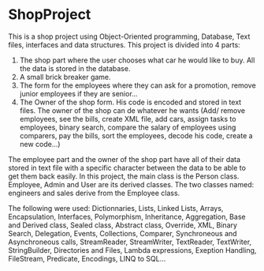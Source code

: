 # ShopProject
This is a shop project using Object-Oriented programming, Database, Text files, interfaces and data structures.
This project is divided into 4 parts:
  1) The shop part where the user chooses what car he would like to buy. All the data is stored in the database.
  2) A small brick breaker game.
  3) The form for the employees where they can ask for a promotion, remove junior employees if they are senior...
  4) The Owner of the shop form. His code is encoded and stored in text files. The owner of the shop can de whatever he wants (Add/ remove employees, see the bills, create XML          file, add cars, assign tasks to employees, binary search, compare the salary of employees using comparers, pay the bills, sort the employees, decode his code, create a new        code...)

The employee part and the owner of the shop part have all of their data stored in text file with a specific character between the data to be able to get them back easily.
In this project, the main class is the Person class. Employee, Admin and User are its derived classes. The two classes named: engineers and sales derive from the Employee class.

The following were used: Dictionnaries, Lists, Linked Lists, Arrays, Encapsulation, Interfaces, Polymorphism, Inheritance, Aggregation, Base and Derived class, Sealed class, Abstract class, Override, XML, Binary Search, Delegation, Events, Collections, Comparer, Synchroneous and Asynchroneous calls, StreamReader, StreamWriter, TextReader, TextWriter, StringBuilder, Directories and Files, Lambda expressions, Exeption Handling, FileStream, Predicate, Encodings, LINQ to SQL...

